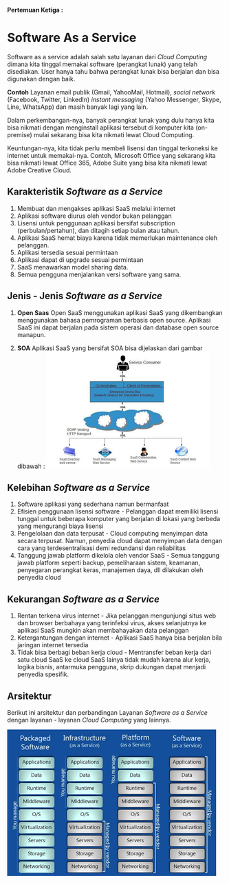 **Pertemuan Ketiga :**

# Software As a Service

Software as a service adalah salah satu layanan dari *Cloud Computing* dimana kita tinggal memakai software (perangkat lunak) yang telah disediakan. User hanya tahu bahwa perangkat lunak bisa berjalan dan bisa digunakan dengan baik.

**Contoh**
Layanan email publik (Gmail, YahooMail, Hotmail), *social network* (Facebook, Twitter, LinkedIn) *instant messaging* (Yahoo Messenger, Skype, Line, WhatsApp) dan masih banyak lagi yang lain.

Dalam perkembangan-nya, banyak perangkat lunak yang dulu hanya kita bisa nikmati dengan menginstall aplikasi tersebut di komputer kita (on-premise) mulai sekarang bisa kita nikmati lewat Cloud Computing. 

Keuntungan-nya, kita tidak perlu membeli lisensi dan tinggal terkoneksi ke internet untuk memakai-nya. Contoh, Microsoft Office yang sekarang kita bisa nikmati lewat Office 365, Adobe Suite yang bisa kita nikmati lewat Adobe Creative Cloud.

## Karakteristik *Software as a Service*

1. Membuat dan mengakses aplikasi SaaS melalui internet
2. Aplikasi software diurus oleh vendor bukan pelanggan
3. Lisensi untuk penggunaan aplikasi bersifat subscription (perbulan/pertahun), dan ditagih setiap bulan atau tahun.
4. Aplikasi SaaS hemat biaya karena tidak memerlukan maintenance oleh pelanggan.
5. Aplikasi tersedia sesuai permintaan
6. Aplikasi dapat di upgrade sesuai permintaan
7. SaaS menawarkan model sharing data. 
8. Semua pengguna menjalankan versi software yang sama.

## Jenis - Jenis *Software as a Service*
1. **Open Saas**
Open SaaS menggunakan aplikasi SaaS yang dikembangkan menggunakan bahasa pemrograman berbasis open source. Aplikasi SaaS ini dapat berjalan pada sistem operasi dan database open source manapun.

2. **SOA**
Aplikasi SaaS yang bersifat SOA bisa dijelaskan dari gambar dibawah :
![01](images/soa.png)

## Kelebihan *Software as a Service*

1. Software aplikasi yang sederhana namun bermanfaat 
2. Efisien penggunaan lisensi software - Pelanggan dapat memiliki lisensi tunggal untuk beberapa komputer yang berjalan di lokasi yang berbeda yang mengurangi biaya lisensi
3. Pengelolaan dan data terpusat - Cloud computing  menyimpan data secara terpusat. Namun, penyedia cloud dapat menyimpan data dengan cara yang terdesentralisasi demi redundansi dan reliabilitas
4. Tanggung jawab platform dikelola oleh vendor SaaS - Semua tanggung jawab platform seperti backup, pemeliharaan sistem, keamanan, penyegaran perangkat keras, manajemen daya, dll dilakukan oleh penyedia cloud

## Kekurangan *Software as a Service*

1. Rentan terkena virus internet - Jika pelanggan mengunjungi situs web dan browser berbahaya yang terinfeksi virus, akses selanjutnya ke aplikasi SaaS mungkin akan membahayakan data pelanggan
2. Ketergantungan dengan internet - Aplikasi SaaS hanya bisa berjalan bila jaringan internet tersedia
3. Tidak bisa berbagi beban kerja cloud - Mentransfer beban kerja dari satu cloud SaaS ke cloud SaaS lainya tidak mudah karena alur kerja, logika bisnis, antarmuka pengguna, skrip dukungan dapat menjadi penyedia spesifik.

## Arsitektur 
Berikut ini arsitektur dan perbandingan Layanan *Software as a Service* dengan layanan - layanan *Cloud Computing* yang lainnya.

![02](images/arsitektur.png)